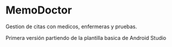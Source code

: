 # MemoDoctor

Gestion de citas con medicos, enfermeras y pruebas.

Primera versión partiendo de la plantilla basica de Android Studio
